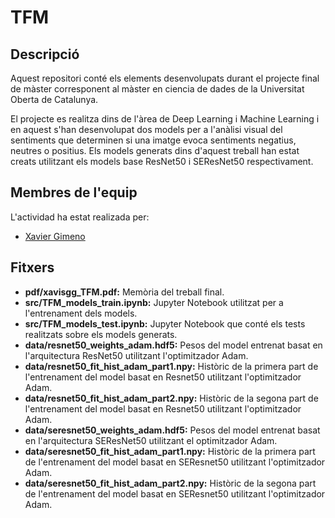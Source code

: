 # TFM

## Descripció
Aquest repositori conté els elements desenvolupats durant el projecte final de màster corresponent al màster en ciencia de dades de la Universitat Oberta de Catalunya.

El projecte es realitza dins de l'àrea de Deep Learning i Machine Learning i en aquest s'han desenvolupat dos models per a l'anàlisi visual del sentiments que determinen si una imatge evoca sentiments negatius, neutres o positius. Els models generats dins d'aquest treball han estat creats utilitzant els models base ResNet50 i SEResNet50 respectivament.
## Membres de l'equip
L'actividad ha estat realizada per:
- [Xavier Gimeno](https://github.com/XaviSGG)


## Fitxers
- **pdf/xavisgg_TFM.pdf:** Memòria del treball final.
- **src/TFM_models_train.ipynb:** Jupyter Notebook utilitzat per a l'entrenament dels models.
- **src/TFM_models_test.ipynb:** Jupyter Notebook que conté els tests realitzats sobre els models generats.
- **data/resnet50_weights_adam.hdf5:** Pesos del model entrenat basat en l'arquitectura ResNet50 utilitzant l'optimitzador Adam.
- **data/resnet50_fit_hist_adam_part1.npy:** Històric de la primera part de l'entrenament del model basat en Resnet50 utilitzant l'optimitzador Adam.
- **data/resnet50_fit_hist_adam_part2.npy:** Històric de la segona part de l'entrenament del model basat en Resnet50 utilitzant l'optimitzador Adam.
- **data/seresnet50_weights_adam.hdf5:** Pesos del model entrenat basat en l'arquitectura SEResNet50 utilitzant el optimitzador Adam.
- **data/seresnet50_fit_hist_adam_part1.npy:** Històric de la primera part de l'entrenament del model basat en SEResnet50 utilitzant l'optimitzador Adam.
- **data/seresnet50_fit_hist_adam_part2.npy:** Històric de la segona part de l'entrenament del model basat en SEResnet50 utilitzant l'optimitzador Adam.
